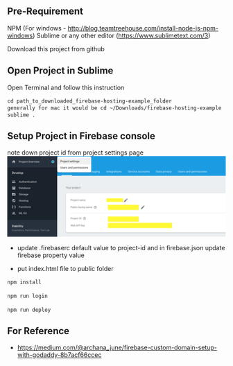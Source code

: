 

## Pre-Requirement

NPM (For windows - http://blog.teamtreehouse.com/install-node-js-npm-windows) 
Sublime or any other editor (https://www.sublimetext.com/3)

Download this project from github 

## Open Project in Sublime

Open Terminal and follow this instruction

```
cd path_to_downloaded_firebase-hosting-example_folder 
generally for mac it would be cd ~/Downloads/firebase-hosting-example
sublime .
```

## Setup Project in Firebase console

note down project id from project settings page 
![](assets/img1.png)

* update .firebaserc default value to project-id and in firebase.json update firebase property value 


* put index.html file to public folder

```
npm install

npm run login

npm run deploy
```

## For Reference

* https://medium.com/@archana_june/firebase-custom-domain-setup-with-godaddy-8b7acf66ccec
